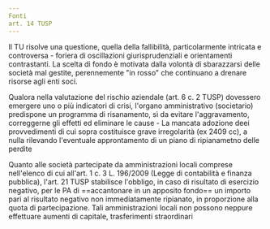 ```yaml
---
Fonti
art. 14 TUSP
---
```

Il TU risolve una questione, quella della fallibilità, particolarmente intricata e controversa - foriera di oscillazioni giurisprudenziali e orientamenti contrastanti. La scelta di fondo è motivata dalla volontà di sbarazzarsi delle società mal gestite, perennemente "in rosso" che continuano a drenare risorse agli enti soci.

Qualora nella valutazione del rischio aziendale (art. 6 c. 2 TUSP) dovessero emergere uno o più indicatori di crisi, l'organo amministrativo (societario) predispone un programma di risanamento, sì da evitare l'aggravamento, correggerne gli effetti ed eliminare le cause
	- La mancata adozione deei provvedimenti di cui sopra costituisce grave irregolarità (ex 2409 cc), a nulla rilevando l'eventuale approntamento di un piano di ripianametno delle perdite

Quanto alle società partecipate da amministrazioni locali comprese nell'elenco di cui all'art. 1 c. 3 L. 196/2009 (Legge di contabilità e finanza pubblica), l'art. 21 TUSP stabilisce l'obbligo, in caso di risultato di esercizio negativo, per le PA di ==accantonare in un apposito fondo== un importo pari al risultato negativo non immediatamente ripianato, in proporzione alla quota di partecipazione.
	Tali amministrazioni locali non possono neppure effettuare aumenti di capitale, trasferimenti straordinari